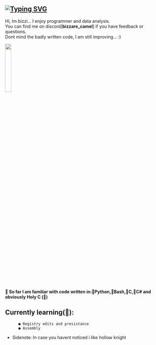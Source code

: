 ## <a href="https://git.io/typing-svg"><img src="https://readme-typing-svg.demolab.com?font=Pixelify+Sans&size=25&pause=1000&color=F7905D&width=700&separator=%3C&lines=if+(!goal)+%7BReTry(+);%7D+else+%7Bxp%2B%2B;+newgoal(xp);%7D%3Cwhile+(doubt)+%7B+ignore();+continue;%7D%3C%23include+%22happiness.h%22+%2F%2F+%3A)" alt="Typing SVG" /></a>

Hi, Im bizzi... I enjoy programmer and data analysis. <br>
You can find me on discord[**bizzare_camel**] if you have feedback or questions. <br>
Dont mind the badly written code, I am still improving...  :)<br>

<img width="20%" src="https://images-wixmp-ed30a86b8c4ca887773594c2.wixmp.com/f/4e7d01ce-8c31-45b6-904d-364d6b2602df/ddnwsmt-a2fc6de3-2238-4c3f-8387-9f06c90e1f6e.png?token=eyJ0eXAiOiJKV1QiLCJhbGciOiJIUzI1NiJ9.eyJzdWIiOiJ1cm46YXBwOjdlMGQxODg5ODIyNjQzNzNhNWYwZDQxNWVhMGQyNmUwIiwiaXNzIjoidXJuOmFwcDo3ZTBkMTg4OTgyMjY0MzczYTVmMGQ0MTVlYTBkMjZlMCIsIm9iaiI6W1t7InBhdGgiOiJcL2ZcLzRlN2QwMWNlLThjMzEtNDViNi05MDRkLTM2NGQ2YjI2MDJkZlwvZGRud3NtdC1hMmZjNmRlMy0yMjM4LTRjM2YtODM4Ny05ZjA2YzkwZTFmNmUucG5nIn1dXSwiYXVkIjpbInVybjpzZXJ2aWNlOmZpbGUuZG93bmxvYWQiXX0.sceSLWWX81w2-381wIRKdWOkNKlGOpcwrjv4p12TirE"> 

__🔶 So far I am familiar with code written in:🔸Python,🔸Bash,🔸C,🔸C# and obviously Holy C (🧡)__
## **Currently learning(📙)**:
          ● Registry edits and presistance
          ● Assembly

* Sidenote:
  In case you havent noticed i like hollow knight
